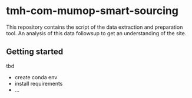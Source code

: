 # tmh-com-mumop-smart-sourcing

This repository contains the script of the data extraction and preparation tool. An analysis of this data followsup to get an understanding of the site.

## Getting started

tbd 

- create conda env
- install requirements
- ...



